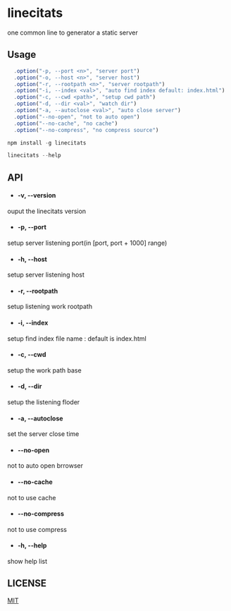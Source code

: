 # linecitats

one common line to generator a static server

## Usage

```js
  .option("-p, --port <n>", "server port")
  .option("-o, --host <n>", "server host")
  .option("-r, --rootpath <n>", "server rootpath")
  .option("-i, --index <val>", "auto find index default: index.html")
  .option("-c, --cwd <path>", "setup cwd path")
  .option("-d, --dir <val>", "watch dir")
  .option("-a, --autoclose <val>", "auto close server")
  .option("--no-open", "not to auto open")
  .option("--no-cache", "no cache")
  .option("--no-compress", "no compress source")
```

```js
npm install -g linecitats
```

```js
linecitats --help
```

## API

- #### -v, --version

ouput the linecitats version

- #### -p, --port

setup server listening port(in [port, port + 1000] range)

- #### -h, --host

setup server listening host

- #### -r, --rootpath

setup listening work rootpath

- #### -i, --index

setup find index file name : default is index.html

- #### -c, --cwd

setup the work path base

- #### -d, --dir

setup the listening floder

- #### -a, --autoclose

set the server close time

- #### --no-open

not to auto open brrowser

- #### --no-cache

not to use cache

- #### --no-compress

not to use compress

- #### -h, --help

show help list

## LICENSE

[MIT](/LICENSE)
